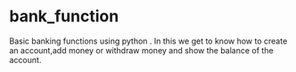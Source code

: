# bank_function

Basic banking functions using python .
In this we get to know how to create an account,add money or withdraw money and show the balance of the account.